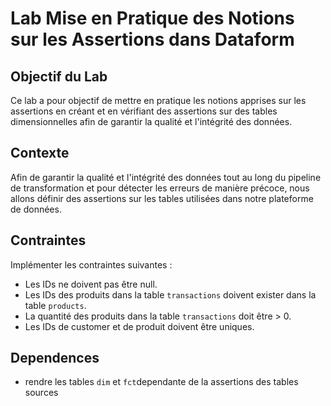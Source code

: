 # Lab Mise en Pratique des Notions sur les Assertions dans Dataform

## Objectif du Lab
Ce lab a pour objectif de mettre en pratique les notions apprises sur les assertions en créant et en vérifiant des assertions sur des tables dimensionnelles afin de garantir la qualité et l'intégrité des données.

## Contexte
Afin de garantir la qualité et l'intégrité des données tout au long du pipeline de transformation et pour détecter les erreurs de manière précoce, nous allons définir des assertions sur les tables utilisées dans notre plateforme de données.

## Contraintes
Implémenter les contraintes suivantes :
* Les IDs ne doivent pas être null.
* Les IDs des produits dans la table `transactions` doivent exister dans la table `products`.
* La quantité des produits dans la table `transactions` doit être > 0.
* Les IDs de customer et de produit doivent être uniques.

## Dependences
* rendre les tables `dim` et `fct`dependante de la assertions des tables sources